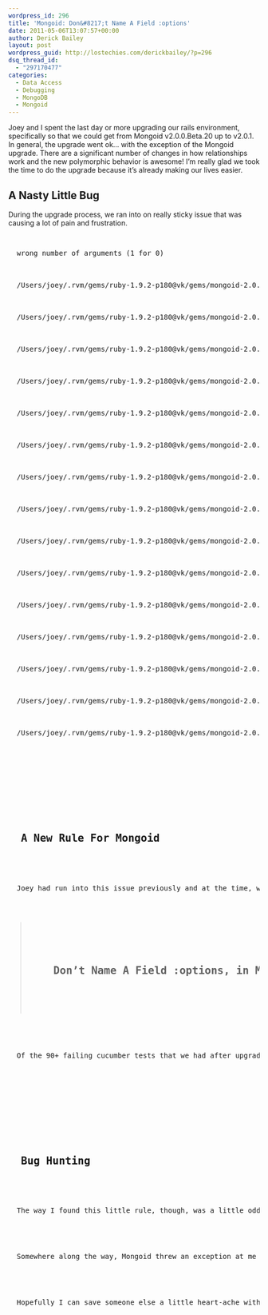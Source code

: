 ```yaml
---
wordpress_id: 296
title: 'Mongoid: Don&#8217;t Name A Field :options'
date: 2011-05-06T13:07:57+00:00
author: Derick Bailey
layout: post
wordpress_guid: http://lostechies.com/derickbailey/?p=296
dsq_thread_id:
  - "297170477"
categories:
  - Data Access
  - Debugging
  - MongoDB
  - Mongoid
---
```

Joey and I spent the last day or more upgrading our rails environment, specifically so that we could get from Mongoid v2.0.0.Beta.20 up to v2.0.1. In general, the upgrade went ok&#8230; with the exception of the Mongoid upgrade. There are a significant number of changes in how relationships work and the new polymorphic behavior is awesome! I&#8217;m really glad we took the time to do the upgrade because it&#8217;s already making our lives easier.

 

## A Nasty Little Bug

During the upgrade process, we ran into on really sticky issue that was causing a lot of pain and frustration.

<pre><pre><div class="line">
  wrong number of arguments (1 for 0)
</div>

<div class="line">
  /Users/joey/.rvm/gems/ruby-1.9.2-p180@vk/gems/mongoid-2.0.1/lib/mongoid/fields.rb:125:in `block (2 levels) in create_accessors'
</div>

<div class="line">
  /Users/joey/.rvm/gems/ruby-1.9.2-p180@vk/gems/mongoid-2.0.1/lib/mongoid/relations/accessors.rb:158:in `block (2 levels) in setter'
</div>

<div class="line">
  /Users/joey/.rvm/gems/ruby-1.9.2-p180@vk/gems/mongoid-2.0.1/lib/mongoid/extensions/object/yoda.rb:22:in `do_or_do_not'
</div>

<div class="line">
  /Users/joey/.rvm/gems/ruby-1.9.2-p180@vk/gems/mongoid-2.0.1/lib/mongoid/relations/bindings/embedded/many.rb:47:in `bind_one'
</div>

<div class="line">
  /Users/joey/.rvm/gems/ruby-1.9.2-p180@vk/gems/mongoid-2.0.1/lib/mongoid/relations/embedded/many.rb:72:in `bind_one'
</div>

<div class="line">
  /Users/joey/.rvm/gems/ruby-1.9.2-p180@vk/gems/mongoid-2.0.1/lib/mongoid/relations/embedded/many.rb:328:in `append'
</div>

<div class="line">
  /Users/joey/.rvm/gems/ruby-1.9.2-p180@vk/gems/mongoid-2.0.1/lib/mongoid/relations/embedded/many.rb:29:in `block (2 levels) in &lt;&lt;'
</div>

<div class="line">
  /Users/joey/.rvm/gems/ruby-1.9.2-p180@vk/gems/mongoid-2.0.1/lib/mongoid/relations/embedded/many.rb:27:in `each'
</div>

<div class="line">
  /Users/joey/.rvm/gems/ruby-1.9.2-p180@vk/gems/mongoid-2.0.1/lib/mongoid/relations/embedded/many.rb:27:in `block in &lt;&lt;'
</div>

<div class="line">
  /Users/joey/.rvm/gems/ruby-1.9.2-p180@vk/gems/mongoid-2.0.1/lib/mongoid/relations/embedded/atomic.rb:58:in `call'
</div>

<div class="line">
  /Users/joey/.rvm/gems/ruby-1.9.2-p180@vk/gems/mongoid-2.0.1/lib/mongoid/relations/embedded/atomic.rb:58:in `block in atomically'
</div>

<div class="line">
  /Users/joey/.rvm/gems/ruby-1.9.2-p180@vk/gems/mongoid-2.0.1/lib/mongoid/relations/embedded/atomic.rb:79:in `call'
</div>

<div class="line">
  /Users/joey/.rvm/gems/ruby-1.9.2-p180@vk/gems/mongoid-2.0.1/lib/mongoid/relations/embedded/atomic.rb:79:in `count_executions'
</div>

<div class="line">
  /Users/joey/.rvm/gems/ruby-1.9.2-p180@vk/gems/mongoid-2.0.1/lib/mongoid/relations/embedded/atomic.rb:57:in `atomically'
</div>

<div class="line">
  /Users/joey/.rvm/gems/ruby-1.9.2-p180@vk/gems/mongoid-2.0.1/lib/mongoid/relations/embedded/many.rb:26:in `&lt;&lt;'
</div></pre>


<p>
   
</p>


<h2>
  A New Rule For Mongoid
</h2>


<p>
  Joey had run into this issue previously and at the time, we didn&#8217;t have the time to work through it. I decided to spent all last night (til 1am) trying to get through the issue&#8230; after a lot of work, debugging and logging efforts I finally tracked the issue down to one little change / rule that you need to adhere to in Mongoid 2.0+
</p>


<blockquote>
  <h2>
    Don&#8217;t Name A Field :options, in Mongoid
  </h2>
  
</blockquote>


<p>
  Of the 90+ failing cucumber tests that we had after upgrading the gems, this one little lesson learned was the cause of more than half of them. The others were simple little things that kind of made sense as we analyzed each of them, given all of the changes in how embedded and referenced document relationships had changed.
</p>


<p>
   
</p>


<h2>
  Bug Hunting
</h2>


<p>
  The way I found this little rule, though, was a little odd. When I started the upgrade process, I knew that Joey was running into this issue. Instead of trying to upgrade to the 2.0.1 release immediately, I started by trying to go from beta.20 to rc.1, just to see if it would work with no issues; it didn&#8217;t. But I decided to try my luck and pushed through rc.2, rc.3, etc etc.
</p>


<p>
  Somewhere along the way, Mongoid threw an exception at me saying that I had named a field :options and that this wasn&#8217;t allowed because it&#8217;s an internal field that mongoid uses. Apparently creating a field called this overwrites the internal #options method and causes all kinds of havoc. Well, I didn&#8217;t make the connection immediately, as I was just trying to run through all of the rc&#8217;s and releases, to see what would happen. It wasn&#8217;t until some time later, after a lot of debugging and logging that I finally narrowed the &#8220;wrong number of arguments&#8221; exception down to a few specific classes. It was then that I noticed each of these classes had a field called :options. Once I changed this (and all of the subsequent places that used it), this error went away.
</p>


<p>
  Hopefully I can save someone else a little heart-ache with this blog post. It took us long enough to figure it out, and in the end it&#8217;s a fairly obnoxious bug. Honestly, I don&#8217;t think it was a good decision on the part of the mongoid team, but that&#8217;s another discussion probably best had on the mongoid mailing list.
</p>